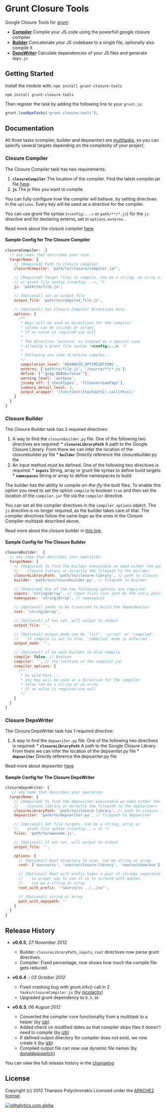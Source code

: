 # Grunt Closure Tools

Google Closure Tools for [grunt](https://github.com/cowboy/grunt):

* **[Compiler](https://developers.google.com/closure/compiler/)** Compile your JS code using the powerfull google closure compiler
* **[Builder](https://developers.google.com/closure/library/docs/closurebuilder)** Concatenate your JS codebase to a single file, optionally also compile it
* **[DepsWriter](https://developers.google.com/closure/library/docs/depswriter)** Calculate dependencies of your JS files and generate `deps.js`

## Getting Started
Install the module with: `npm install grunt-closure-tools`

```shell
npm install grunt-closure-tools
```

Then register the task by adding the following line to your `grunt.js`:

```javascript
grunt.loadNpmTasks('grunt-closure-tools');
```

## Documentation

All three tasks (compiler, builder and depswriter) are [multitasks](https://github.com/cowboy/grunt/blob/master/docs/types_of_tasks.md), so you can specify several targets depending on the complexity of your project.

### Closure Compiler

The Closure Compiler task has two requirements.

  1. **`closureCompiler`** The location of the compiler. Find the latest compiler.jar file [here](http://closure-compiler.googlecode.com/files/compiler-latest.zip).
  2. **`js`** The js files you want to compile.

You can fully configure how the compiler will behave, by setting directives in the `options`. Every key will be used as a directive for the compiler.

You can use grunt file syntax (`<config:...>` or `path/**/*.js`) for the `js` directive and for declaring externs, set in `options.externs`.

Read more about the closure compiler [here](https://developers.google.com/closure/compiler/docs/api-tutorial3).

#### Sample Config for The Closure Compiler
```javascript
closureCompiler:  {
  // any name that describes your task
  targerName: {
    // [Required] Path to closure compiler
    closureCompiler: 'path/to/closure/compiler.jar',

    // [Required] Target files to compile. Can be a string, an array of strings
    // or grunt file syntax (<config:...>, *)
    js: 'path/to/file.js',

    // [Optional] set an output file
    output_file: 'path/to/compiled_file.js',

    // [Optional] Set Closure Compiler Directives here
    options: {
      /**
       * Keys will be used as directives for the compiler
       * values can be strings or arrays.
       * If no value is required use null
       *
       * The directive 'externs' is treated as a special case
       * allowing a grunt file syntax (<config:...>, *)
       *
       * Following are some directive samples...
       */
       compilation_level: 'ADVANCED_OPTIMIZATIONS',
       externs: ['path/to/file.js', '/source/**/*.js'],
       define: ["'goog.DEBUG=false'"],
       warning_level: 'verbose',
       jscomp_off: ['checkTypes', 'fileoverviewTags'],
       summary_detail_level: 3,
       output_wrapper: '(function(){%output%}).call(this);'
    }
  }
}
```
### Closure Builder

The Closure Builder task has 2 required directives:

  1. A way to find the `closurebuilder.py` file. One of the following two directives are required:
    * **`closureLibraryPath`** A path to the Google Closure Library. From there we can infer the location of the closurebuilder.py file
    * **`builder`** Directly reference the closurebuilder.py file
  2. An input method must be defined. One of the following two directives is required:
    * **`inputs`** String, array or grunt file syntax to define build targets
    * **`namespaces`** String or array to define namespaces to build

The builder has the ability to compile *on-the-fly* the built files. To enable this option you need to set the option `compile` to boolean `true` and then set the location of the `compiler.jar` file via the `compiler` directive.

You can set all the compiler directives in the `compiler_options` object. The `js` directive is no longer required, as the builder takes care of that. The compiler directives follow the same logic as the ones in the Closure Compiler multitask described above.

Read more about the closure builder in [this link](https://developers.google.com/closure/library/docs/closurebuilder).

#### Sample Config for The Closure Builder

```javascript
closureBuilder:  {
  // any name that describes your operation
  targetName: {
    // [Required] To find the builder executable we need either the path to
    //    closure library or directly the filepath to the builder:
    closureLibraryPath: 'path/to/closure-library', // path to closure library
    builder: 'path/to/closurebuilder.py', // filepath to builder

    // [Required] One of the two following options are required:
    inputs: 'string|Array', // input files (can just be the entry point)
    namespaces: 'string|Array', // namespaces

    // [Optional] paths to be traversed to build the dependencies
    root: 'string|Array',

    // [Optional] if not set, will output to stdout
    output_file: '',

    // [Optional] output_mode can be 'list', 'script' or 'compiled'.
    //    If compile is set to true, 'compiled' mode is enforced
    output_mode: '',

    // [Optional] if we want builder to also compile
    compile: false, // boolean
    compiler: '', // the location of the compiler.jar
    compiler_options: {
      /**
       * Go wild here...
       * any key will be used as a directive for the compiler
       * value can be a string or an array
       * If no value is required use null
       */
    }
  }
}
```

### Closure DepsWriter

The Closure DepsWriter task has 1 required directive:

  1. A way to find the `depswriter.py` file. One of the following two directives is required:
    * **`closureLibraryPath`** A path to the Google Closure Library. From there we can infer the location of the depswriter.py file
    * **`depswriter`** Directly reference the depswriter.py file

Read more about depswriter [here](https://developers.google.com/closure/library/docs/depswriter).

#### Sample Config for The Closure DepsWriter

```javascript
closureDepsWriter: {
   // any name that describes your operation
  targetName: {
    // [Required] To find the depswriter executable we need either the path to
    //    closure library or directly the filepath to the depswriter:
    closureLibraryPath: 'path/to/closure-library', // path to closure library
    depswriter: 'path/to/depswriter.py', // filepath to depswriter

    // [Optional] Set file targets. Can be a string, array or
    //    grunt file syntax (<config:...> or *)
    files: 'path/to/awesome.js',

    // [Optional] If not set, will output to stdout
    output_file: '',

    options: {
      // [Optional] Root directory to scan. Can be string or array
      root: ['source/ss', 'source/closure-library', 'source/showcase'],

      // [Optional] Root with prefix takes a pair of strings separated with a space,
      //    so proper way to use it is to suround with quotes.
      //    can be a string or array
      root_with_prefix: '"source/ss ../../ss"',

      // [Optional] string or array
      path_with_depspath: ''
    }
  }
}
```

## Release History

- **v0.6.5**, *27 November 2012*
  - Builder: `closureLibraryPath`, `inputs`, `root` directives now parse grunt directives.
  - Compiler: Fixed percentage, now shows how much the compile file gets reduced.

- **v0.6.4** :: *03 October 2012*
  - Fixed crashing bug with grunt.info() call in 2 `tasks/closureCompiler.js` (by [nicolacity](https://github.com/nicolacity))
  - Upgraded grunt dependency to `0.3.16`

- **v0.6.3**, *06 August 2012*
  - Converted the compiler core functionality from a multitask to a helper (by [izb](https://github.com/izb))
  - Added check on modified dates so that compiler skips files it doesn't need to compile (by [izb](https://github.com/izb))
  - If defined output directory for compiler does not exist, we now create it (by [izb](https://github.com/izb))
  - Compiled output file can now use dynamic file names (by  [donaldpipowitch](https://github.com/donaldpipowitch))

You can view the full release history in the [changelog](https://github.com/thanpolas/grunt-closure-tools/blob/master/CHANGELOG.md)

## License
Copyright (c) 2012 Thanasis Polychronakis
Licensed under the [APACHE2 license](http://www.apache.org/licenses/LICENSE-2.0).

[![githalytics.com alpha](https://cruel-carlota.pagodabox.com/5eb066586b681b39b82e56719f75faaa "githalytics.com")](http://githalytics.com/thanpolas/grunt-closure-tools)
